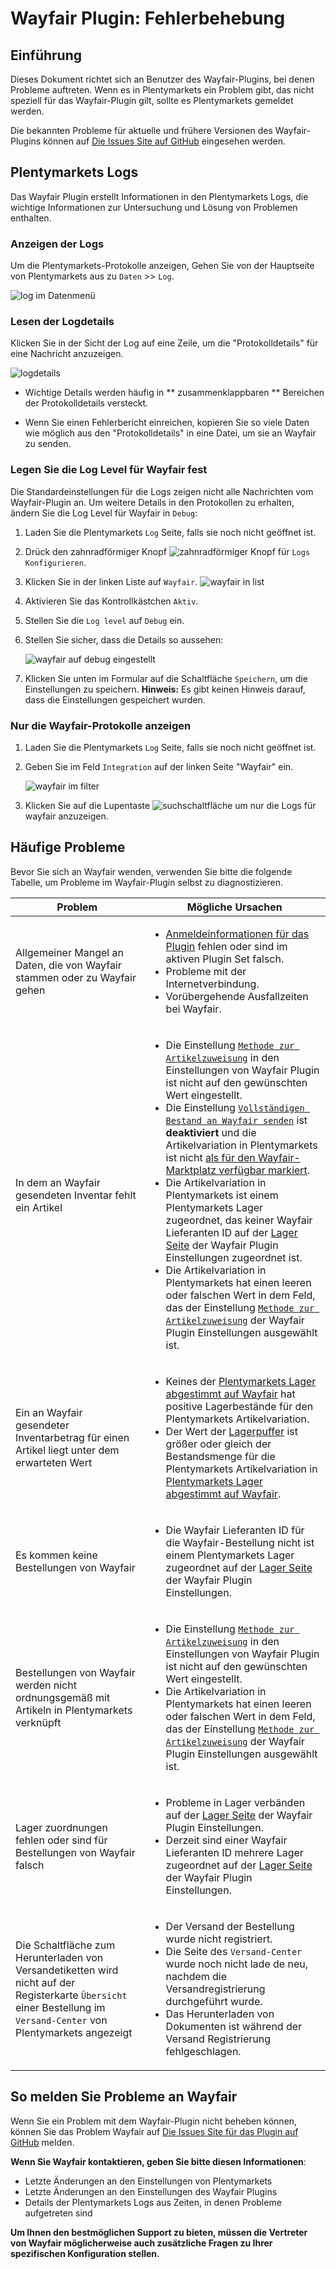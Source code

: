 # Wayfair Plugin: Fehlerbehebung

## Einführung

Dieses Dokument richtet sich an Benutzer des Wayfair-Plugins, bei denen Probleme auftreten. Wenn es in Plentymarkets ein Problem gibt, das nicht speziell für das Wayfair-Plugin gilt, sollte es Plentymarkets gemeldet werden.

Die bekannten Probleme für aktuelle und frühere Versionen des Wayfair-Plugins können auf [Die Issues Site auf GitHub](https://github.com/wayfair-contribs/plentymarkets-plugin/issues) eingesehen werden.


## Plentymarkets Logs

Das Wayfair Plugin erstellt Informationen in den Plentymarkets Logs, die wichtige Informationen zur Untersuchung und Lösung von Problemen enthalten.

### Anzeigen der Logs

Um die Plentymarkets-Protokolle anzeigen, Gehen Sie von der Hauptseite von Plentymarkets aus zu `Daten` >> `Log`.

![log im Datenmenü](../../../images/de/troubleshooting/menu_data_log.png)

### Lesen der Logdetails

Klicken Sie in der Sicht der Log auf eine Zeile, um die "Protokolldetails" für eine Nachricht anzuzeigen.

![logdetails](../../../images/de/troubleshooting/log_details.png)

* Wichtige Details werden häufig in ** zusammenklappbaren ** Bereichen der Protokolldetails versteckt.

* Wenn Sie einen Fehlerbericht einreichen, kopieren Sie so viele Daten wie möglich aus den "Protokolldetails" in eine Datei, um sie an Wayfair zu senden.


### Legen Sie die Log Level für Wayfair fest

Die Standardeinstellungen für die Logs zeigen nicht alle Nachrichten vom Wayfair-Plugin an. Um weitere Details in den Protokollen zu erhalten, ändern Sie die Log Level für Wayfair in `Debug`:

1. Laden Sie die Plentymarkets `Log` Seite, falls sie noch nicht geöffnet ist.

2. Drück den zahnradförmiger Knopf ![zahnradförmiger Knopf](../../../images/common/button_gear.png) für `Logs Konfigurieren`.

3. Klicken Sie in der linken Liste auf `Wayfair`.
    ![wayfair in list](../../../images/de/troubleshooting/wayfair_log_category.png)

4. Aktivieren Sie das Kontrollkästchen `Aktiv`.

5. Stellen Sie die `Log level` auf `Debug` ein.

6. Stellen Sie sicher, dass die Details so aussehen:

    ![wayfair auf debug eingestellt](../../../images/de/troubleshooting/wayfair_logs_active_debug.png)

7. Klicken Sie unten im Formular auf die Schaltfläche `Speichern`, um die Einstellungen zu speichern. **Hinweis:** Es gibt keinen Hinweis darauf, dass die Einstellungen gespeichert wurden.

### Nur die Wayfair-Protokolle anzeigen

1. Laden Sie die Plentymarkets `Log` Seite, falls sie noch nicht geöffnet ist.

2. Geben Sie im Feld `Integration` auf der linken Seite "Wayfair" ein.

    ![wayfair im filter](../../../images/de/troubleshooting/filter_logs_wayfair.png)

3. Klicken Sie auf die Lupentaste ![suchschaltfläche](../../../images/common/button_search.png) um nur die Logs für wayfair anzuzeigen.

## Häufige Probleme

Bevor Sie sich an Wayfair wenden, verwenden Sie bitte die folgende Tabelle, um Probleme im Wayfair-Plugin selbst zu diagnostizieren.

| Problem | Mögliche Ursachen |
| ----- | --------------- |
| Allgemeiner Mangel an Daten, die von Wayfair stammen oder zu Wayfair gehen | <ul><li>[Anmeldeinformationen für das Plugin](initial_setup.md#1-autorisierung-des-wayfair-plugins-f%C3%BCr-den-zugriff-auf-wayfair-schnittstellen) fehlen oder sind im aktiven Plugin Set falsch.</li><li>Probleme mit der Internetverbindung.</li><li>Vorübergehende Ausfallzeiten bei Wayfair.</ul> |
| In dem an Wayfair gesendeten Inventar fehlt ein Artikel | <ul><li>Die Einstellung [`Methode zur Artikelzuweisung`](settings_guide.md#methode-zur-artikelzuweisung) in den Einstellungen von Wayfair Plugin ist nicht auf den gewünschten Wert eingestellt.</li><li>Die Einstellung [`Vollständigen Bestand an Wayfair senden`](settings_guide.md#vollst%C3%A4ndigen-bestand-an-wayfair-senden) ist **deaktiviert** und die Artikelvariation in Plentymarkets ist nicht [als für den Wayfair-Marktplatz verfügbar markiert](initial_setup.md#5-artikel-auf-wayfair-zum-verkauf-anbieten).</li><li>Die Artikelvariation in Plentymarkets ist einem Plentymarkets Lager zugeordnet, das keiner Wayfair Lieferanten ID auf der [Lager Seite](settings_guide.md#die-lager-seite) der Wayfair Plugin Einstellungen zugeordnet ist.</li><li>Die Artikelvariation in Plentymarkets hat einen leeren oder falschen Wert in dem Feld, das der Einstellung [`Methode zur Artikelzuweisung`](settings_guide.md#methode-zur-artikelzuweisung) der Wayfair Plugin Einstellungen ausgewählt ist.</li></ul> |
| Ein an Wayfair gesendeter Inventarbetrag für einen Artikel liegt unter dem erwarteten Wert | <ul><li>Keines der [Plentymarkets Lager abgestimmt auf Wayfair](settings_guide.md#die-lager-seite) hat positive Lagerbestände für den Plentymarkets Artikelvariation.</li><li>Der Wert der [Lagerpuffer](settings_guide.md#lagerpuffer) ist größer oder gleich der Bestandsmenge für die Plentymarkets Artikelvariation in [Plentymarkets Lager abgestimmt auf Wayfair](settings_guide.md#die-lager-seite).</li></ul> |
| Es kommen keine Bestellungen von Wayfair | <ul><li>Die Wayfair Lieferanten ID für die Wayfair-Bestellung nicht ist einem Plentymarkets Lager zugeordnet auf der [Lager Seite](settings_guide.md#die-lager-seite) der Wayfair Plugin Einstellungen.</li></ul> |
| Bestellungen von Wayfair werden nicht ordnungsgemäß mit Artikeln in Plentymarkets verknüpft | <ul><li>Die Einstellung [`Methode zur Artikelzuweisung`](settings_guide.md#methode-zur-artikelzuweisung) in den Einstellungen von Wayfair Plugin ist nicht auf den gewünschten Wert eingestellt.</li><li>Die Artikelvariation in Plentymarkets hat einen leeren oder falschen Wert in dem Feld, das der Einstellung [`Methode zur Artikelzuweisung`](settings_guide.md#methode-zur-artikelzuweisung) der Wayfair Plugin Einstellungen ausgewählt ist.</li></ul> |
| Lager zuordnungen fehlen oder sind für Bestellungen von Wayfair falsch | <ul><li>Probleme in Lager verbänden auf der [Lager Seite](settings_guide.md#die-lager-seite) der Wayfair Plugin Einstellungen.</li><li>Derzeit sind einer Wayfair Lieferanten ID mehrere Lager zugeordnet auf der [Lager Seite](settings_guide.md#die-lager-seite) der Wayfair Plugin Einstellungen.</li></ul> |
| Die Schaltfläche zum Herunterladen von Versandetiketten wird nicht auf der Registerkarte `Übersicht` einer Bestellung im `Versand-Center` von Plentymarkets angezeigt | <ul><li>Der Versand der Bestellung wurde nicht registriert.</li><li>Die Seite des `Versand-Center` wurde noch nicht lade de neu, nachdem die Versandregistrierung durchgeführt wurde.</li><li>Das Herunterladen von Dokumenten ist während der Versand Registrierung fehlgeschlagen.</li></ul> |

## So melden Sie Probleme an Wayfair

Wenn Sie ein Problem mit dem Wayfair-Plugin nicht beheben können, können Sie das Problem Wayfair auf [Die Issues Site für das Plugin auf GitHub](https://github.com/wayfair-contribs/plentymarkets-plugin/issues) melden.

**Wenn Sie Wayfair kontaktieren, geben Sie bitte diesen Informationen**:

* Letzte Änderungen an den Einstellungen von Plentymarkets
* Letzte Änderungen an den Einstellungen des Wayfair Plugins
* Details der Plentymarkets Logs aus Zeiten, in denen Probleme aufgetreten sind

**Um Ihnen den bestmöglichen Support zu bieten, müssen die Vertreter von Wayfair möglicherweise auch zusätzliche Fragen zu Ihrer spezifischen Konfiguration stellen.**
